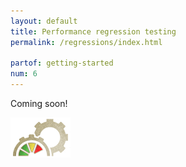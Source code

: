 ```yaml
---
layout: default
title: Performance regression testing
permalink: /regressions/index.html

partof: getting-started
num: 6
---
```



Coming soon!


<!--
Lets write a benchmark to test the `foreach` method on the `ArrayBuffer` class.





In the next section we examine different [executors](/home/gettingstarted/executors/) in more detail.
-->


<div class="imagenoframe">
  <img src="/resources/images/logo-yellow-small.png"></img>
</div>






